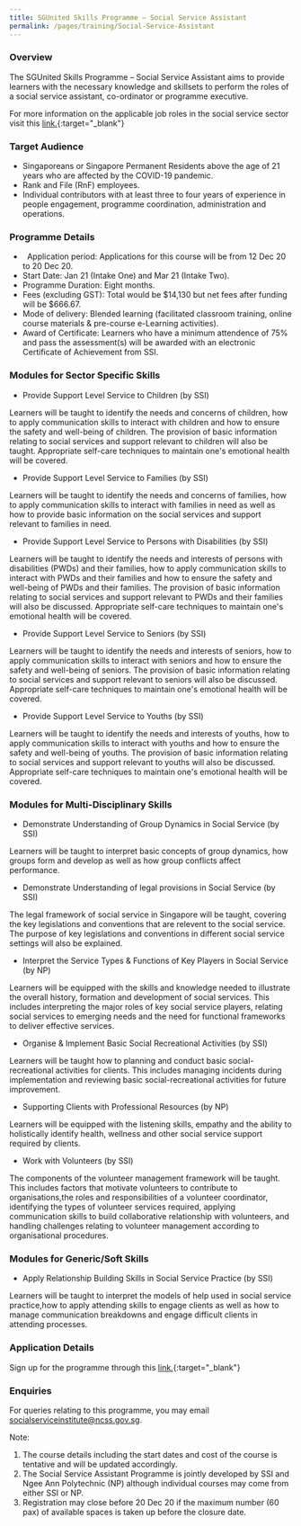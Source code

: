 ```yaml
---
title: SGUnited Skills Programme – Social Service Assistant
permalink: /pages/training/Social-Service-Assistant
---
```

### Overview
The SGUnited Skills Programme – Social Service Assistant aims to provide learners with the necessary knowledge and skillsets to perform the roles of a social service assistant, co-ordinator or programme executive.

For more information on the applicable job roles in the social service sector visit this [link.](https://www.myskillsfuture.sg/content/portal/en/career-resources/career-resources/campaigns/train-and-skill-up-for-jobs-in-Social-Services.html){:target="_blank"}

### Target Audience

-   Singaporeans or Singapore Permanent Residents above the age of 21 years who are affected by the COVID-19 pandemic.
-   Rank and File (RnF) employees.
-   Individual contributors with at least three to four years of experience in people engagement, programme coordination, administration and operations.

### Programme Details
-   Application period: Applications for this course will be from 12 Dec 20 to 20 Dec 20. 
-   Start Date: Jan 21 (Intake One) and Mar 21 (Intake Two).
-   Programme Duration: Eight months.
-   Fees (excluding GST): Total would be $14,130 but net fees after funding will be $666.67. 
-   Mode of delivery: Blended learning (facilitated classroom training, online course materials & pre-course e-Learning activities).
-   Award of Certificate: Learners who have a minimum attendence of 75% and pass the assessment(s) will be awarded with an electronic Certificate of Achievement from SSI.

### Modules for Sector Specific Skills 

-   Provide Support Level Service to Children (by SSI)

Learners will be taught to identify the needs and concerns of children, how to apply communication skills to interact with children and how to ensure the safety and well-being of children. The provision of basic information relating to social services and support relevant to children will also be taught. Appropriate self-care techniques to maintain one's emotional health will be covered.

-   Provide Support Level Service to Families (by SSI)

Learners will be taught to identify the needs and concerns of families, how to apply communication skills to interact with families in need as well as how to provide basic information on the social services and support relevant to families in need.

-   Provide Support Level Service to Persons with Disabilities (by SSI)

Learners will be taught to identify the needs and interests of persons with disabilities (PWDs) and their families, how to apply communication skills to interact with PWDs and their families and how to ensure the safety and well-being of PWDs and their families. The provision of basic information relating to social services and support relevant to PWDs and their families will also be discussed. Appropriate self-care techniques to maintain one's emotional health will be covered.

-   Provide Support Level Service to Seniors (by SSI)

Learners will be taught to identify the needs and interests of seniors, how to apply communication skills to interact with seniors and how to ensure the safety and well-being of seniors. The provision of basic information relating to social services and support relevant to seniors will also be discussed. Appropriate self-care techniques to maintain one's emotional health will be covered.

-   Provide Support Level Service to Youths (by SSI)

Learners will be taught to identify the needs and interests of youths, how to apply communication skills to interact with youths and how to ensure the safety and well-being of youths. The provision of basic information relating to social services and support relevant to youths will also be discussed. Appropriate self-care techniques to maintain one's emotional health will be covered.

### Modules for Multi-Disciplinary Skills 

-   Demonstrate Understanding of Group Dynamics in Social Service (by SSI) 

Learners will be taught to interpret basic concepts of group dynamics, how groups form and develop as well as how group conflicts affect performance.

-   Demonstrate Understanding of legal provisions in Social Service (by SSI)

The legal framework of social service in Singapore will be taught, covering the key legislations and conventions that are relevent to the social service. The purpose of key legislations and conventions in different social service settings will also be explained.

-   Interpret the Service Types & Functions of Key Players in Social Service (by NP) 

Learners will be equipped with the skills and knowledge needed to illustrate the overall history, formation and development of social services. This includes interpreting the major roles of key social service players, relating social services to emerging needs and the need for functional frameworks to deliver effective services.

-   Organise & Implement Basic Social Recreational Activities (by SSI)

Learners will be taught how to planning and conduct basic social-recreational activities for clients. This includes managing incidents during implementation and reviewing basic social-recreational activities for future improvement.

-   Supporting Clients with Professional Resources (by NP)

Learners will be equipped with the listening skills, empathy and the ability to holistically identify health, wellness and other social service support required by clients.

-   Work with Volunteers (by SSI)

The components of the volunteer management framework will be taught. This includes factors that motivate volunteers to contribute to organisations,the roles and responsibilities of a volunteer coordinator, identifying the types of volunteer services required, applying communication skills to build collaborative relationship with volunteers, and handling challenges relating to volunteer management according to organisational procedures.

### Modules for Generic/Soft Skills
-   Apply Relationship Building Skills in Social Service Practice (by SSI)

Learners will be taught to interpret the models of help used in social service practice,how to apply attending skills to engage clients as well as how to manage communication breakdowns and engage difficult clients in attending processes.

### Application Details 

Sign up for the programme through this [link.](https://e-services.ncss.gov.sg/Training/Course/DetailProgramme/147c60f4-4034-eb11-816c-000c296ee030 ){:target="_blank"}

### Enquiries

For queries relating to this programme, you may email socialserviceinstitute@ncss.gov.sg.

Note:

1. The course details including the start dates and cost of the course is tentative and will be updated accordingly.
2. The Social Service Assistant Programme is jointly developed by SSI and Ngee Ann Polytechnic (NP) although individual courses may come from either SSI or NP.
3. Registration may close before 20 Dec 20 if the maximum number (60 pax) of available spaces is taken up before the closure date.

